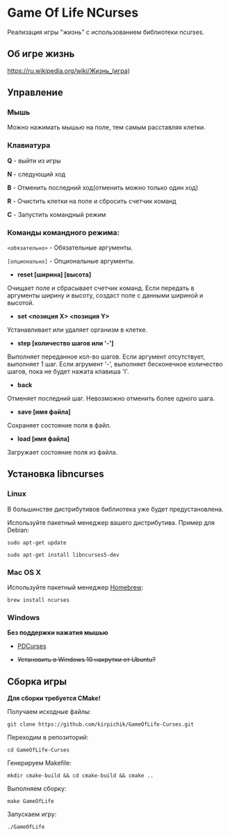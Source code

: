 #  Game Of Life NCurses

Реализация игры "жизнь" с использованием библиотеки ncurses.

## Об игре жизнь

https://ru.wikipedia.org/wiki/Жизнь_(игра)

## Управление

### Мышь

Можно нажимать мышью на поле, тем самым расставляя клетки.

### Клавиатура

**Q** - выйти из игры

**N** - следующий ход

**B** - Отменить последний ход(отменить можно только один ход)

**R** - Очистить клетки на поле и сбросить счетчик команд

**C** - Запустить командный режим

### Команды командного режима:

`<обязательно>` - Обязательные аргументы.

`[опционально]` - Опциональные аргументы.

- **reset [ширина] [высота]**

Очищает поле и сбрасывает счетчик команд.
Если передать в аргументы ширину и высоту, создаст поле с данными шириной и высотой.

- **set <позиция X> <позиция Y>**

Устанавливает или удаляет организм в клетке.

- **step [количество шагов или '-']**

Выполняет переданное кол-во шагов. Если аргумент отсутствует, выполняет 1 шаг.
Если агрумент '-', выполняет бесконечное количество шагов, пока не будет нажата клавиша 'I'.

- **back**

Отменяет последний шаг.
Невозможно отменить более одного шага.

- **save [имя файла]**

Сохраняет состояние поля в файл.

- **load [имя файла]**

Загружает состояние поля из файла.

## Установка libncurses

### Linux

В большинстве дистрибутивов библиотека уже будет предустановлена.

Используйте пакетный менеджер вашего дистрибутива. Пример для Debian:

`sudo apt-get update`

`sudo apt-get install libncurses5-dev`

### Mac OS X

Используйте пакетный менеджер [Homebrew](https://brew.sh):

`brew install ncurses`

### Windows

**Без поддержки нажатия мышью**

- [PDCurses](https://pdcurses.sourceforge.io)

- ~~Установить в Windows 10 накрутки от Ubuntu?~~

## Сборка игры

**Для сборки требуется CMake!**

Получаем исходные файлы:

`git clone https://github.com/kirpichik/GameOfLife-Curses.git`

Переходим в репозиторий:

`cd GameOfLife-Curses`

Генерируем Makefile:

`mkdir cmake-build && cd cmake-build && cmake ..`

Выполняем сборку:

`make GameOfLife`

Запускаем игру:

`./GameOfLife`

